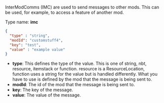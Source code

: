 InterModComms (IMC) are used to send messages to other mods. This can be used, for example, to access a feature of another mod.

Type name: __imc__

```json
{
  "type" : "string",
  "modId": "customstuff4",
  "key": "test",
  "value" : "example value"
}
```
	
* __type__: This defines the type of the value. This is one of string, nbt, resource, itemstack or function. resource is a ResourceLocation, function uses a string for the value but is handled differently. What you have to use is defined by the mod that the message is being sent to.
* __modId__: The id of the mod that the message is being sent to.
* __key__: The key of the message.
* __value__: The value of the message.